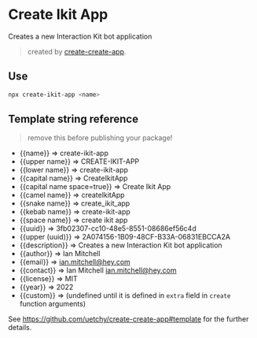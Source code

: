 # Create Ikit App

Creates a new Interaction Kit bot application

> created by [create-create-app](https://github.com/uetchy/create-create-app).

## Use

```bash
npx create-ikit-app <name>
```

## Template string reference

> remove this before publishing your package!

- {{name}} => create-ikit-app
- {{upper name}} => CREATE-IKIT-APP
- {{lower name}} => create-ikit-app
- {{capital name}} => CreateIkitApp
- {{capital name space=true}} => Create Ikit App
- {{camel name}} => createIkitApp
- {{snake name}} => create_ikit_app
- {{kebab name}} => create-ikit-app
- {{space name}} => create ikit app
- {{uuid}} => 3fb02307-cc10-48e5-8551-08686ef56c4d
- {{upper (uuid)}} => 2A074156-1B09-48CF-B33A-06831EBCCA2A
- {{description}} => Creates a new Interaction Kit bot application
- {{author}} => Ian Mitchell
- {{email}} => ian.mitchell@hey.com
- {{contact}} => Ian Mitchell <ian.mitchell@hey.com>
- {{license}} => MIT
- {{year}} => 2022
- {{custom}} => (undefined until it is defined in `extra` field in `create` function arguments)

See https://github.com/uetchy/create-create-app#template for the further details.
